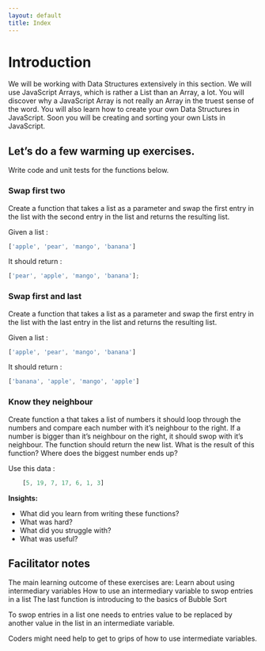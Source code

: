 ```yaml
---
layout: default
title: Index
---
```


# Introduction

We will be working with Data Structures extensively in this section. We will use JavaScript Arrays, which is rather a List than an Array, a lot. You will discover why a JavaScript Array is not really an Array in the truest sense of the word. You will also learn how to create your own Data Structures in JavaScript. Soon you will be creating and sorting your own Lists in JavaScript.

## Let’s do a few warming up exercises.

Write code and unit tests for the functions below.

### Swap first two

Create a function that takes a list as a parameter and swap the first entry in the list with the second entry in the list and returns the resulting list.

Given a list :

```javascript
['apple', 'pear', 'mango', 'banana']
```

It should return :

```javascript
['pear', 'apple', 'mango', 'banana'];
```

### Swap first and last

Create a function that takes a list as a parameter and swap the first entry in the list with the last entry in the list and returns the resulting list.

Given a list :

```javascript
['apple', 'pear', 'mango', 'banana']
```    

It should return :

```javascript
['banana', 'apple', 'mango', 'apple']
```    

### Know they neighbour

Create function a that takes a list of numbers it should loop through the numbers and compare each number with it’s neighbour to the right. If a number is bigger than it’s neighbour on the right, it should swop with it’s neighbour. The function should return the new list. What is the result of this function? Where does the biggest number ends up?

Use this data :

```javascript
    [5, 19, 7, 17, 6, 1, 3]
```

**Insights:**

* What did you learn from writing these functions?
* What was hard?
* What did you struggle with?
* What was useful?

## Facilitator notes

The main learning outcome of these exercises are:
Learn about using intermediary variables
How to use an intermediary variable to swop entries in a list
The last function is introducing to the basics of Bubble Sort

To swop entries in a list one needs to entries value to be replaced by another value in the list in an intermediate variable.

Coders might need help to get to grips of how to use intermediate variables.
